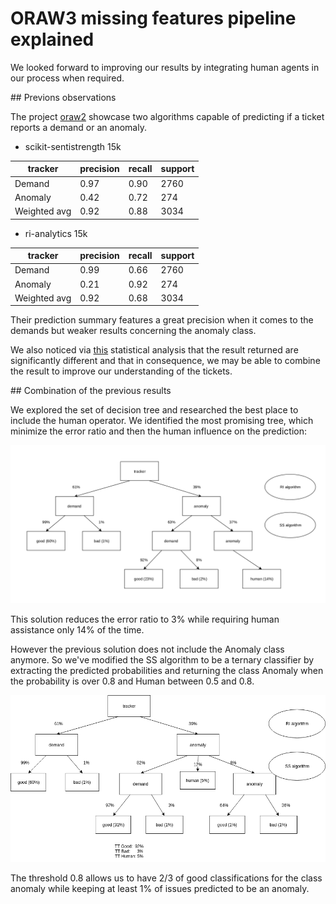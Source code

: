 # ORAW3 missing features pipeline explained

We looked forward to improving our results by integrating human agents in our process when required.

## Previons observations

The project [oraw2](https://git.rnd.alterway.fr/overboard/openreq/oraw2_issue-weight) showcase two algorithms capable of predicting if a ticket reports a demand or an anomaly.

- scikit-sentistrength 15k

| tracker      | precision | recall | support |
|--------------|-----------|--------|---------|
| Demand       | 0.97      | 0.90   | 2760    |
| Anomaly      | 0.42      | 0.72   | 274     |
| Weighted avg | 0.92      | 0.88   | 3034    |

- ri-analytics 15k

| tracker      | precision | recall | support |
|--------------|-----------|--------|---------|
| Demand       | 0.99      | 0.66   | 2760    |
| Anomaly      | 0.21      | 0.92   | 274     |
| Weighted avg | 0.92      | 0.68   | 3034    |

Their prediction summary features a great precision when it comes to the demands but weaker results concerning the anomaly class.

We also noticed via [this](output.html) statistical analysis that the result returned are significantly different and that in consequence, we may be able to combine the result to improve our understanding of the tickets.

## Combination of the previous results

We explored the set of decision tree and researched the best place to include the human operator.
We identified the most promising tree, which minimize the error ratio and then the human influence on the prediction:

![decision_tree_1](oraw3_tree_diagram.drawio.png)

This solution reduces the error ratio to 3% while requiring human assistance only 14% of the time.

However the previous solution does not include the Anomaly class anymore. So we've modified the SS algorithm to be a ternary classifier by extracting the predicted probabilities and returning the class Anomaly when the probability is over 0.8 and Human between 0.5 and 0.8.

![decision_tree_2](oraw3_tree_diagram2.drawio.png)

The threshold 0.8 allows us to have 2/3 of good classifications for the class anomaly while keeping at least 1% of issues predicted to be an anomaly.